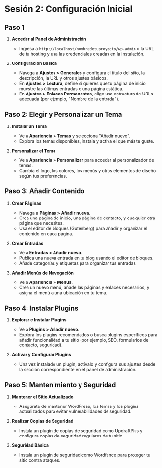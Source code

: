 # Sesión 2: Configuración Inicial

## Paso 1

1. **Acceder al Panel de Administración**
   - Ingresa a `http://localhost/nombredetuproyecto/wp-admin` o la URL de tu hosting y usa las credenciales creadas en la instalación.

2. **Configuración Básica**
   - Navega a **Ajustes > Generales** y configura el título del sitio, la descripción, la URL y otros ajustes básicos.
   - En **Ajustes > Lectura**, define si quieres que tu página de inicio muestre las últimas entradas o una página estática.
   - En **Ajustes > Enlaces Permanentes**, elige una estructura de URLs adecuada (por ejemplo, "Nombre de la entrada").

## Paso 2: Elegir y Personalizar un Tema

1. **Instalar un Tema**
   - Ve a **Apariencia > Temas** y selecciona "Añadir nuevo".
   - Explora los temas disponibles, instala y activa el que más te guste.

2. **Personalizar el Tema**
   - Ve a **Apariencia > Personalizar** para acceder al personalizador de temas.
   - Cambia el logo, los colores, los menús y otros elementos de diseño según tus preferencias.

## Paso 3: Añadir Contenido

1. **Crear Páginas**
   - Navega a **Páginas > Añadir nueva**.
   - Crea una página de inicio, una página de contacto, y cualquier otra página que necesites.
   - Usa el editor de bloques (Gutenberg) para añadir y organizar el contenido en cada página.

2. **Crear Entradas**
   - Ve a **Entradas > Añadir nueva**.
   - Publica una nueva entrada en tu blog usando el editor de bloques.
   - Añade categorías y etiquetas para organizar tus entradas.

3. **Añadir Menús de Navegación**
   - Ve a **Apariencia > Menús**.
   - Crea un nuevo menú, añade las páginas y enlaces necesarios, y asigna el menú a una ubicación en tu tema.

## Paso 4: Instalar Plugins

1. **Explorar e Instalar Plugins**
   - Ve a **Plugins > Añadir nuevo**.
   - Explora los plugins recomendados o busca plugins específicos para añadir funcionalidad a tu sitio (por ejemplo, SEO, formularios de contacto, seguridad).

2. **Activar y Configurar Plugins**
   - Una vez instalado un plugin, actívalo y configura sus ajustes desde la sección correspondiente en el panel de administración.

## Paso 5: Mantenimiento y Seguridad

1. **Mantener el Sitio Actualizado**
   - Asegúrate de mantener WordPress, los temas y los plugins actualizados para evitar vulnerabilidades de seguridad.

2. **Realizar Copias de Seguridad**
   - Instala un plugin de copias de seguridad como UpdraftPlus y configura copias de seguridad regulares de tu sitio.

3. **Seguridad Básica**
   - Instala un plugin de seguridad como Wordfence para proteger tu sitio contra ataques.
